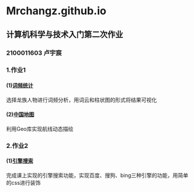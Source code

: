 # Mrchangz.github.io
## 计算机科学与技术入门第二次作业
### 2100011603 卢宇宸
### 1.作业1
#### (1)[词频统计]()
选择龙族人物进行词频分析，用词云和柱状图的形式将结果可视化
#### (2)[中国地图](https://Mrchangz.github.io/airlines.html)
利用Geo库实现航线动态描绘

### 2.作业2
#### (1)[引擎搜索](https://Mrchangz.github.io/search_engines.html)
完成课上实现的引擎搜索功能，实现百度、搜狗、bing三种引擎的功能，用简单的css进行装饰
